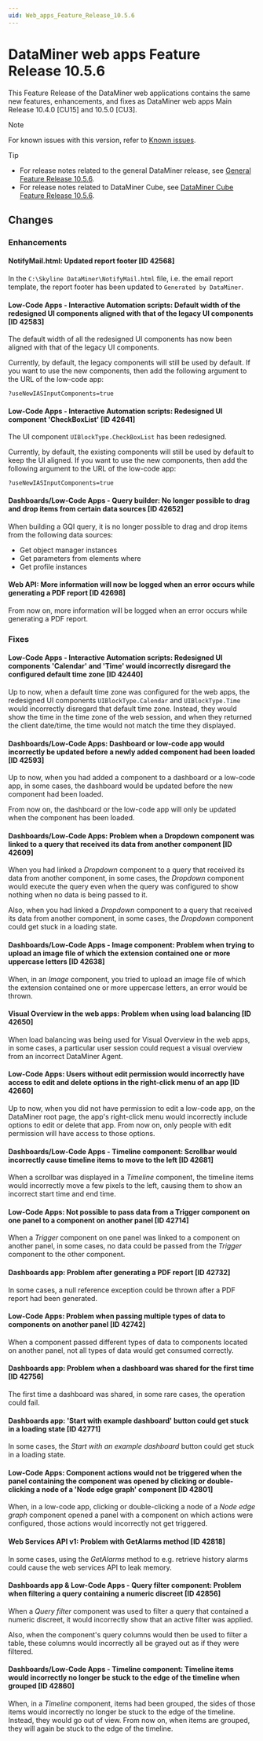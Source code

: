 ```yaml
---
uid: Web_apps_Feature_Release_10.5.6
---
```


# DataMiner web apps Feature Release 10.5.6

This Feature Release of the DataMiner web applications contains the same new features, enhancements, and fixes as DataMiner web apps Main Release 10.4.0 [CU15] and 10.5.0 [CU3].

> [!NOTE]
> For known issues with this version, refer to [Known issues](xref:Known_issues).

> [!TIP]
>
> - For release notes related to the general DataMiner release, see [General Feature Release 10.5.6](xref:General_Feature_Release_10.5.6).
> - For release notes related to DataMiner Cube, see [DataMiner Cube Feature Release 10.5.6](xref:Cube_Feature_Release_10.5.6).

## Changes

### Enhancements

#### NotifyMail.html: Updated report footer [ID 42568]

<!-- MR 10.4.0 [CU15] / 10.5.0 [CU3] - FR 10.5.6 -->

In the `C:\Skyline DataMiner\NotifyMail.html` file, i.e. the email report template, the report footer has been updated to `Generated by DataMiner`.

#### Low-Code Apps - Interactive Automation scripts: Default width of the redesigned UI components aligned with that of the legacy UI components  [ID 42583]

<!-- MR 10.4.0 [CU15] / 10.5.0 [CU3] - FR 10.5.6 -->

The default width of all the redesigned UI components has now been aligned with that of the legacy UI components.

Currently, by default, the legacy components will still be used by default. If you want to use the new components, then add the following argument to the URL of the low-code app:

`?useNewIASInputComponents=true`

#### Low-Code Apps - Interactive Automation scripts: Redesigned UI component 'CheckBoxList' [ID 42641]

<!-- MR 10.4.0 [CU15] / 10.5.0 [CU3] - FR 10.5.6 -->

The UI component `UIBlockType.CheckBoxList` has been redesigned.

Currently, by default, the existing components will still be used by default to keep the UI aligned. If you want to use the new components, then add the following argument to the URL of the low-code app:

`?useNewIASInputComponents=true`

#### Dashboards/Low-Code Apps - Query builder: No longer possible to drag and drop items from certain data sources [ID 42652]

<!-- MR 10.4.0 [CU15] / 10.5.0 [CU3] - FR 10.5.6 -->

When building a GQI query, it is no longer possible to drag and drop items from the following data sources:

- Get object manager instances
- Get parameters from elements where
- Get profile instances

#### Web API: More information will now be logged when an error occurs while generating a PDF report [ID 42698]

<!-- MR 10.4.0 [CU15] / 10.5.0 [CU3] - FR 10.5.6 -->

From now on, more information will be logged when an error occurs while generating a PDF report.

### Fixes

#### Low-Code Apps - Interactive Automation scripts: Redesigned UI components 'Calendar' and 'Time' would incorrectly disregard the configured default time zone [ID 42440]

<!-- MR 10.4.0 [CU15] / 10.5.0 [CU3] - FR 10.5.6 -->

Up to now, when a default time zone was configured for the web apps, the redesigned UI components `UIBlockType.Calendar` and `UIBlockType.Time` would incorrectly disregard that default time zone. Instead, they would show the time in the time zone of the web session, and when they returned the client date/time, the time would not match the time they displayed.

#### Dashboards/Low-Code Apps: Dashboard or low-code app would incorrectly be updated before a newly added component had been loaded [ID 42593]

<!-- MR 10.4.0 [CU15] / 10.5.0 [CU3] - FR 10.5.6 -->

Up to now, when you had added a component to a dashboard or a low-code app, in some cases, the dashboard would be updated before the new component had been loaded.

From now on, the dashboard or the low-code app will only be updated when the component has been loaded.

#### Dashboards/Low-Code Apps: Problem when a Dropdown component was linked to a query that received its data from another component [ID 42609]

<!-- MR 10.4.0 [CU15] / 10.5.0 [CU3] - FR 10.5.6 -->

When you had linked a *Dropdown* component to a query that received its data from another component, in some cases, the *Dropdown* component would execute the query even when the query was configured to show nothing when no data is being passed to it.

Also, when you had linked a *Dropdown* component to a query that received its data from another component, in some cases, the *Dropdown* component could get stuck in a loading state.

#### Dashboards/Low-Code Apps - Image component: Problem when trying to upload an image file of which the extension contained one or more uppercase letters [ID 42638]

<!-- MR 10.4.0 [CU15] / 10.5.0 [CU3] - FR 10.5.6 -->

When, in an *Image* component, you tried to upload an image file of which the extension contained one or more uppercase letters, an error would be thrown.

#### Visual Overview in the web apps: Problem when using load balancing [ID 42650]

<!-- MR 10.4.0 [CU15] / 10.5.0 [CU3] - FR 10.5.6 -->

When load balancing was being used for Visual Overview in the web apps, in some cases, a particular user session could request a visual overview from an incorrect DataMiner Agent.

#### Low-Code Apps: Users without edit permission would incorrectly have access to edit and delete options in the right-click menu of an app [ID 42660]

<!-- MR 10.4.0 [CU15] / 10.5.0 [CU3] - FR 10.5.6 -->

Up to now, when you did not have permission to edit a low-code app, on the DataMiner root page, the app's right-click menu would incorrectly include options to edit or delete that app. From now on, only people with edit permission will have access to those options.

#### Dashboards/Low-Code Apps - Timeline component: Scrollbar would incorrectly cause timeline items to move to the left [ID 42681]

<!-- MR 10.4.0 [CU15] / 10.5.0 [CU3] - FR 10.5.6 -->

When a scrollbar was displayed in a *Timeline* component, the timeline items would incorrectly move a few pixels to the left, causing them to show an incorrect start time and end time.

#### Low-Code Apps: Not possible to pass data from a Trigger component on one panel to a component on another panel [ID 42714]

<!-- MR 10.4.0 [CU15] / 10.5.0 [CU3] - FR 10.5.6 -->

When a *Trigger* component on one panel was linked to a component on another panel, in some cases, no data could be passed from the *Trigger* component to the other component.

#### Dashboards app: Problem after generating a PDF report [ID 42732]

<!-- MR 10.4.0 [CU15] / 10.5.0 [CU3] - FR 10.5.6 -->

In some cases, a null reference exception could be thrown after a PDF report had been generated.

#### Low-Code Apps: Problem when passing multiple types of data to components on another panel [ID 42742]

<!-- MR 10.4.0 [CU15] / 10.5.0 [CU3] - FR 10.5.6 -->

When a component passed different types of data to components located on another panel, not all types of data would get consumed correctly.

#### Dashboards app: Problem when a dashboard was shared for the first time [ID 42756]

<!-- MR 10.4.0 [CU15] / 10.5.0 [CU3] - FR 10.5.6 -->

The first time a dashboard was shared, in some rare cases, the operation could fail.

#### Dashboards app: 'Start with example dashboard' button could get stuck in a loading state [ID 42771]

<!-- MR 10.4.0 [CU15] / 10.5.0 [CU3] - FR 10.5.6 -->

In some cases, the *Start with an example dashboard* button could get stuck in a loading state.

#### Low-Code Apps: Component actions would not be triggered when the panel containing the component was opened by clicking or double-clicking a node of a 'Node edge graph' component [ID 42801]

<!-- MR 10.4.0 [CU15] / 10.5.0 [CU3] - FR 10.5.6 -->

When, in a low-code app, clicking or double-clicking a node of a *Node edge graph* component opened a panel with a component on which actions were configured, those actions would incorrectly not get triggered.

#### Web Services API v1: Problem with GetAlarms method [ID 42818]

<!-- MR 10.4.0 [CU15] / 10.5.0 [CU3] - FR 10.5.6 [CU0] -->

In some cases, using the *GetAlarms* method to e.g. retrieve history alarms could cause the web services API to leak memory.

#### Dashboards app & Low-Code Apps - Query filter component: Problem when filtering a query containing a numeric discreet [ID 42856]

<!-- MR 10.4.0 [CU15] / 10.5.0 [CU3] - FR 10.5.6 [CU0] -->

When a *Query filter* component was used to filter a query that contained a numeric discreet, it would incorrectly show that an active filter was applied.

Also, when the component's query columns would then be used to filter a table, these columns would incorrectly all be grayed out as if they were filtered.

#### Dashboards/Low-Code Apps - Timeline component: Timeline items would incorrectly no longer be stuck to the edge of the timeline when grouped [ID 42860]

<!-- MR 10.4.0 [CU15] / 10.5.0 [CU3] - FR 10.5.6 [CU0] -->

When, in a *Timeline* component, items had been grouped, the sides of those items would incorrectly no longer be stuck to the edge of the timeline. Instead, they would go out of view. From now on, when items are grouped, they will again be stuck to the edge of the timeline.
